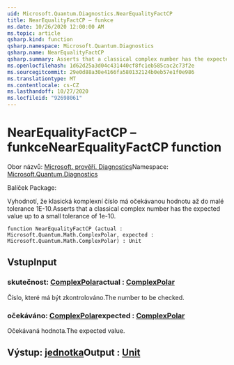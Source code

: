 ```yaml
---
uid: Microsoft.Quantum.Diagnostics.NearEqualityFactCP
title: NearEqualityFactCP – funkce
ms.date: 10/26/2020 12:00:00 AM
ms.topic: article
qsharp.kind: function
qsharp.namespace: Microsoft.Quantum.Diagnostics
qsharp.name: NearEqualityFactCP
qsharp.summary: Asserts that a classical complex number has the expected value up to a small tolerance of 1e-10.
ms.openlocfilehash: 1d62d25a3d04c431440cf8fc1eb585cac2c73f2e
ms.sourcegitcommit: 29e0d88a30e4166fa580132124b0eb57e1f0e986
ms.translationtype: MT
ms.contentlocale: cs-CZ
ms.lasthandoff: 10/27/2020
ms.locfileid: "92698061"
---
```

# <a name="nearequalityfactcp-function"></a><span data-ttu-id="64885-102">NearEqualityFactCP – funkce</span><span class="sxs-lookup"><span data-stu-id="64885-102">NearEqualityFactCP function</span></span>

<span data-ttu-id="64885-103">Obor názvů: [Microsoft. prověří. Diagnostics](xref:Microsoft.Quantum.Diagnostics)</span><span class="sxs-lookup"><span data-stu-id="64885-103">Namespace: [Microsoft.Quantum.Diagnostics](xref:Microsoft.Quantum.Diagnostics)</span></span>

<span data-ttu-id="64885-104">Balíček [](https://nuget.org/packages/)</span><span class="sxs-lookup"><span data-stu-id="64885-104">Package: [](https://nuget.org/packages/)</span></span>


<span data-ttu-id="64885-105">Vyhodnotí, že klasická komplexní číslo má očekávanou hodnotu až do malé tolerance 1E-10.</span><span class="sxs-lookup"><span data-stu-id="64885-105">Asserts that a classical complex number has the expected value up to a small tolerance of 1e-10.</span></span>

```qsharp
function NearEqualityFactCP (actual : Microsoft.Quantum.Math.ComplexPolar, expected : Microsoft.Quantum.Math.ComplexPolar) : Unit
```


## <a name="input"></a><span data-ttu-id="64885-106">Vstup</span><span class="sxs-lookup"><span data-stu-id="64885-106">Input</span></span>

### <a name="actual--complexpolar"></a><span data-ttu-id="64885-107">skutečnost: [ComplexPolar](xref:Microsoft.Quantum.Math.ComplexPolar)</span><span class="sxs-lookup"><span data-stu-id="64885-107">actual : [ComplexPolar](xref:Microsoft.Quantum.Math.ComplexPolar)</span></span>

<span data-ttu-id="64885-108">Číslo, které má být zkontrolováno.</span><span class="sxs-lookup"><span data-stu-id="64885-108">The number to be checked.</span></span>


### <a name="expected--complexpolar"></a><span data-ttu-id="64885-109">očekáváno: [ComplexPolar](xref:Microsoft.Quantum.Math.ComplexPolar)</span><span class="sxs-lookup"><span data-stu-id="64885-109">expected : [ComplexPolar](xref:Microsoft.Quantum.Math.ComplexPolar)</span></span>

<span data-ttu-id="64885-110">Očekávaná hodnota.</span><span class="sxs-lookup"><span data-stu-id="64885-110">The expected value.</span></span>



## <a name="output--unit"></a><span data-ttu-id="64885-111">Výstup: [jednotka](xref:microsoft.quantum.lang-ref.unit)</span><span class="sxs-lookup"><span data-stu-id="64885-111">Output : [Unit](xref:microsoft.quantum.lang-ref.unit)</span></span>

